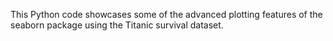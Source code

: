 This Python code showcases some of the advanced plotting features of the seaborn package using the Titanic survival dataset.
